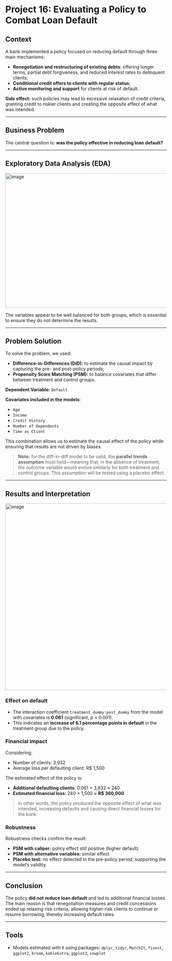 # Project 16: Evaluating a Policy to Combat Loan Default

## Context
A bank implemented a policy focused on reducing default through three main mechanisms:
- **Renegotiation and restructuring of existing debts**: offering longer terms, partial debt forgiveness, and reduced interest rates to delinquent clients;  
- **Conditional credit offers to clients with regular status**;  
- **Active monitoring and support** for clients at risk of default.  

**Side effect:** such policies may lead to excessive relaxation of credit criteria, granting credit to riskier clients and creating the opposite effect of what was intended.

---

## Business Problem
The central question is: **was the policy effective in reducing loan default?**

---

## Exploratory Data Analysis (EDA)

<img width="862" height="420" alt="image" src="https://github.com/user-attachments/assets/0527248f-d2ef-4f99-9e18-4d780eca9c6b" />

The variables appear to be well balanced for both groups, which is essential to ensure they do not determine the results.

---

## Problem Solution
To solve the problem, we used:
- **Difference-in-Differences (DiD):** to estimate the causal impact by capturing the pre- and post-policy periods;  
- **Propensity Score Matching (PSM):** to balance covariates that differ between treatment and control groups.  

**Dependent Variable:** `Default`  

**Covariates included in the models**:
- `Age`  
- `Income`  
- `Credit History`  
- `Number of Dependents`  
- `Time as Client`  

This combination allows us to estimate the causal effect of the policy while ensuring that results are not driven by biases.

> **Note:** for the diff-in-diff model to be valid, the **parallel trends assumption** must hold—meaning that, in the absence of treatment, the outcome variable would evolve similarly for both treatment and control groups. This assumption will be tested using a placebo effect.

---

## Results and Interpretation
<img width="1033" height="583" alt="image" src="https://github.com/user-attachments/assets/559f3525-8619-4911-8bc6-e951dc67373a" />


### Effect on default
- The interaction coefficient `treatment_dummy:post_dummy` from the model with covariates is **0.061** (significant, p < 0.001).  
- This indicates an **increase of 6.1 percentage points in default** in the treatment group due to the policy.  

### Financial impact
Considering:  
- Number of clients: 3,932  
- Average loss per defaulting client: R$ 1,500  

The estimated effect of the policy is:  
- **Additional defaulting clients**: 0.061 × 3,932 ≈ 240  
- **Estimated financial loss**: 240 × 1,500 ≈ **R$ 360,000**  

> In other words, the policy produced the opposite effect of what was intended, increasing defaults and causing direct financial losses for the bank.

### Robustness
Robustness checks confirm the result:  
- **PSM with caliper:** policy effect still positive (higher default)  
- **PSM with alternative variables:** similar effect  
- **Placebo test:** no effect detected in the pre-policy period, supporting the model’s validity.

---

## Conclusion
The policy **did not reduce loan default** and led to additional financial losses. The main reason is that renegotiation measures and credit concessions ended up relaxing risk criteria, allowing higher-risk clients to continue or resume borrowing, thereby increasing default rates.

---

## Tools
- Models estimated with `R` using packages: `dplyr`, `tidyr`, `MatchIt`, `fixest`, `ggplot2`, `broom`, `kableExtra`, `ggplot2`, `cowplot`
